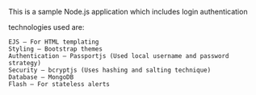 This is a sample Node.js application which includes login authentication

technologies used are:
                
	EJS – For HTML templating
	Styling – Bootstrap themes
	Authentication – Passportjs (Used local username and password strategy)
	Security – bcryptjs (Uses hashing and salting technique)
	Database – MongoDB
	Flash – For stateless alerts


